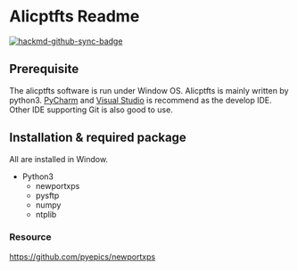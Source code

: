 # Alicptfts Readme

[![hackmd-github-sync-badge](https://hackmd.io/28NNL4k8RVC3ogB8J0pbZQ/badge)](https://hackmd.io/28NNL4k8RVC3ogB8J0pbZQ)

## Prerequisite
The alicptfts software is run under Window OS.
Alicptfts is mainly written by python3. [PyCharm](https://www.jetbrains.com/pycharm/download/#section=windows) and [Visual Studio](https://visualstudio.microsoft.com/free-developer-offers/) 
is recommend as the develop IDE. Other IDE supporting Git is also good to use. 

## Installation & required package
All are installed in Window.
* Python3
    * newportxps
    * pysftp
    * numpy
    * ntplib


### Resource
https://github.com/pyepics/newportxps
    
